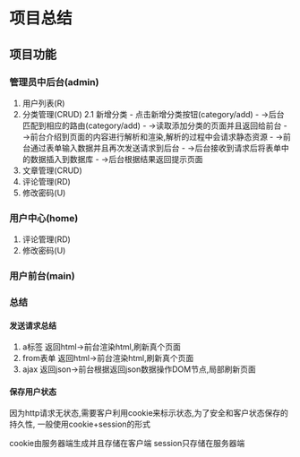 # 项目总结

## 项目功能
### 管理员中后台(admin)
1. 用户列表(R)
2. 分类管理(CRUD)
    2.1 新增分类
        - 点击新增分类按钮(category/add)
        - ->后台匹配到相应的路由(category/add)
        - ->读取添加分类的页面并且返回给前台
        - ->前台介绍到页面的内容进行解析和渲染,解析的过程中会请求静态资源
        - ->前台通过表单输入数据并且再次发送请求到后台
        - ->后台接收到请求后将表单中的数据插入到数据库
        - ->后台根据结果返回提示页面
3. 文章管理(CRUD)
4. 评论管理(RD)
5. 修改密码(U)

### 用户中心(home)
1. 评论管理(RD)
2. 修改密码(U)

### 用户前台(main)


### 总结
#### 发送请求总结
1. a标签 返回html->前台渲染html,刷新真个页面
2. from表单 返回html->前台渲染html,刷新真个页面
3. ajax 返回json->前台根据返回json数据操作DOM节点,局部刷新页面

#### 保存用户状态
因为http请求无状态,需要客户利用cookie来标示状态,为了安全和客户状态保存的持久性,
一般使用cookie+session的形式

cookie由服务器端生成并且存储在客户端
session只存储在服务器端










